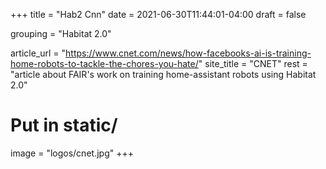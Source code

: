 +++
title = "Hab2 Cnn"
date = 2021-06-30T11:44:01-04:00
draft = false

grouping = "Habitat 2.0"

article_url = "https://www.cnet.com/news/how-facebooks-ai-is-training-home-robots-to-tackle-the-chores-you-hate/"
site_title = "CNET"
rest = "article about FAIR's work on training home-assistant robots using Habitat 2.0"

# Put in static/
image = "logos/cnet.jpg"
+++
